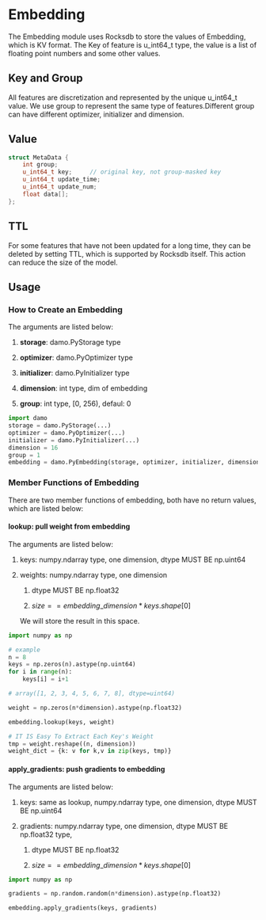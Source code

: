 # Embedding

The Embedding module uses Rocksdb to store the values of Embedding, which is KV format. The Key of feature is u_int64_t type, the value is a list of floating point numbers and some other values.

## Key and Group

All features are discretization and represented by the unique u_int64_t value. We use group to represent the same type of features.Different group can have different optimizer, initializer and dimension.

## Value

```c++
struct MetaData {
    int group; 
    u_int64_t key;     // original key, not group-masked key
    u_int64_t update_time;
    u_int64_t update_num;
    float data[];
};
```

## TTL

For some features that have not been updated for a long time, they can be deleted by setting TTL, which is supported by Rocksdb itself. This action can reduce the size of the model.

## Usage

### How to Create an Embedding

The arguments are listed below:

1. **storage**: damo.PyStorage type

2. **optimizer**: damo.PyOptimizer type

3. **initializer**: damo.PyInitializer type

4. **dimension**: int type, dim of embedding

5. **group**: int type, [0, 256), defaul: 0

```python
import damo
storage = damo.PyStorage(...)
optimizer = damo.PyOptimizer(...)
initializer = damo.PyInitializer(...)
dimension = 16
group = 1
embedding = damo.PyEmbedding(storage, optimizer, initializer, dimension, group)
```

### Member Functions of Embedding

There are two member functions of embedding, both have no return values, which are listed below:

#### lookup: pull weight from embedding

The arguments are listed below:

1. keys: numpy.ndarray type, one dimension, dtype MUST BE np.uint64

2. weights: numpy.ndarray type, one dimension
   
   1. dtype MUST BE np.float32
   
   2. $size == embedding\_dimension * keys.shape[0]$
   
   We will store the result in this space. 

```python
import numpy as np

# example
n = 8
keys = np.zeros(n).astype(np.uint64)
for i in range(n):
    keys[i] = i+1

# array([1, 2, 3, 4, 5, 6, 7, 8], dtype=uint64)

weight = np.zeros(n*dimension).astype(np.float32)

embedding.lookup(keys, weight)

# IT IS Easy To Extract Each Key's Weight
tmp = weight.reshape((n, dimension))
weight_dict = {k: v for k,v in zip(keys, tmp)}
```

#### apply_gradients: push gradients to embedding

The arguments are listed below:

1. keys: same as lookup, numpy.ndarray type, one dimension, dtype MUST BE np.uint64

2. gradients: numpy.ndarray type, one dimension, dtype MUST BE np.float32 type, 
   
   1. dtype MUST BE np.float32
   
   2. $size == embedding\_dimension * keys.shape[0]$

```python
import numpy as np

gradients = np.random.random(n*dimension).astype(np.float32)

embedding.apply_gradients(keys, gradients)
```